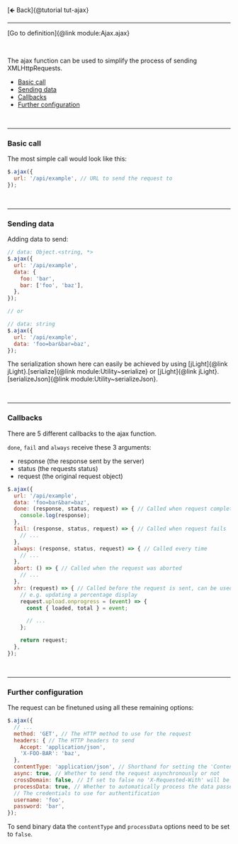 [🡸 Back]{@tutorial tut-ajax}
___

[Go to definition]{@link module:Ajax.ajax}

&nbsp;

The ajax function can be used to simplify the process of sending XMLHttpRequests.

* [Basic call](#basic-call)
* [Sending data](#sending-data)
* [Callbacks](#callbacks)
* [Further configuration](#further-configuration)

&nbsp;
___

### Basic call

The most simple call would look like this:

```js
$.ajax({
  url: '/api/example', // URL to send the request to
});
```

&nbsp;
___

### Sending data

Adding data to send:

```js
// data: Object.<string, *>
$.ajax({
  url: '/api/example',
  data: {
    foo: 'bar',
    bar: ['foo', 'baz'],
  },
});

// or

// data: string
$.ajax({
  url: '/api/example',
  data: 'foo=bar&bar=baz',
});
```

The serialization shown here can easily be achieved by using [jLight]{@link jLight}.[serialize]{@link module:Utility~serialize} or [jLight]{@link jLight}.[serializeJson]{@link module:Utility~serializeJson}.

&nbsp;
___

### Callbacks

There are 5 different callbacks to the ajax function.

`done`, `fail` and `always` receive these 3 arguments:

* response (the response sent by the server)
* status (the requests status)
* request (the original request object)

```js
$.ajax({
  url: '/api/example',
  data: 'foo=bar&bar=baz',
  done: (response, status, request) => { // Called when request completes
    console.log(response);
  },
  fail: (response, status, request) => { // Called when request fails
    // ...
  },
  always: (response, status, request) => { // Called every time
    // ...
  },
  abort: () => { // Called when the request was aborted
    // ...
  },
  xhr: (request) => { // Called before the request is sent, can be used to modify it beforehand
    // e.g. updating a percentage display
    request.upload.onprogress = (event) => {
      const { loaded, total } = event;

      // ...
    };

    return request;
  },
});
```

&nbsp;
___

### Further configuration

The request can be finetuned using all these remaining options:

```js
$.ajax({
  // ...
  method: 'GET', // The HTTP method to use for the request
  headers: { // The HTTP headers to send
    Accept: 'application/json',
    'X-FOO-BAR': 'baz',
  },
  contentType: 'application/json', // Shorthand for setting the 'Content-Type' header
  async: true, // Whether to send the request asynchronously or not
  crossDomain: false, // If set to false no 'X-Requested-With' will be added to the request
  processData: true, // Whether to automatically process the data passed to the request
  // The credentials to use for authentification
  username: 'foo',
  password: 'bar',
});
```

To send binary data the `contentType` and `processData` options need to be set to `false`.
